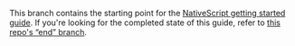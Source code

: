 This branch contains the starting point for the [NativeScript getting started guide](http://docs.nativescript.org/getting-started). If you're looking for the completed state of this guide, refer to [this repo's “end” branch](https://github.com/NativeScript/sample-Groceries/tree/end).